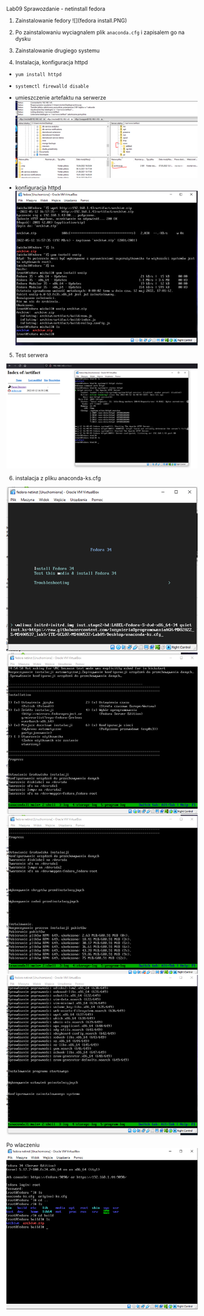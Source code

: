 Lab09 Sprawozdanie - netinstall fedora

1. Zainstalowanie fedory
![](fedora install.PNG)

2. Po zainstalowaniu wyciagnalem plik ```anaconda.cfg``` i zapisalem go na dysku

3. Zainstalowanie drugiego systemu

4. Instalacja, konfiguracja httpd
- `yum install httpd`
- `systemctl firewalld disable`
- umieszczenie artefaktu na serwerze
![](swapping.PNG)

- konfiguracja httpd
![](wget.PNG)

5. Test serwera

![](httpd.PNG)

6. instalacja z pliku anaconda-ks.cfg

![](netinst.PNG)
![](install_anaconda.PNG)
![](install_anaconda2.PNG)
![](postinstall.PNG)

Po wlaczeniu
![](result.PNG)
